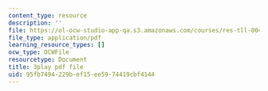 ```yaml
---
content_type: resource
description: ''
file: https://ol-ocw-studio-app-qa.s3.amazonaws.com/courses/res-tll-004-stem-concept-videos-fall-2013/95fb7494229bef15ee5974419cbf4144_JGeTcRfKgBo.pdf
file_type: application/pdf
learning_resource_types: []
ocw_type: OCWFile
resourcetype: Document
title: 3play pdf file
uid: 95fb7494-229b-ef15-ee59-74419cbf4144
---
```

